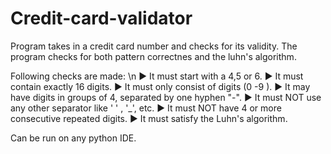 # Credit-card-validator

Program takes in a credit card number and checks for its validity.
The program checks for both pattern correctnes and the luhn's algorithm.

Following checks are made: \n
► It must start with a 4,5 or 6.
► It must contain exactly 16 digits.
► It must only consist of digits (0 -9 ).
► It may have digits in groups of 4, separated by one hyphen "-".
► It must NOT use any other separator like ' ' , '_', etc.
► It must NOT have 4 or more consecutive repeated digits.
► It must satisfy the Luhn's algorithm.

Can be run on any python IDE.
